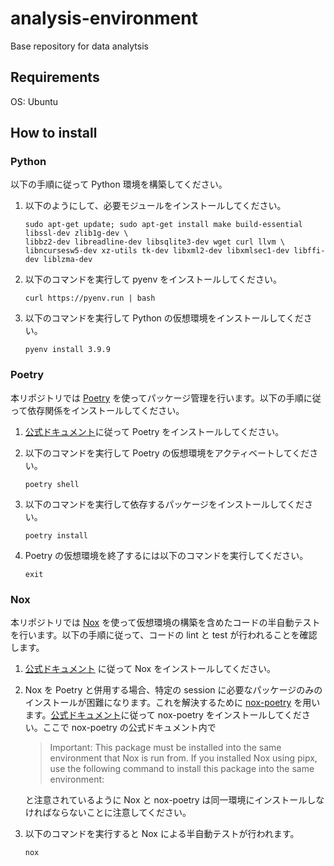 # analysis-environment

Base repository for data analytsis

## Requirements

OS: Ubuntu

## How to install

### Python

以下の手順に従って Python 環境を構築してください。

1. 以下のようにして、必要モジュールをインストールしてください。

    ```shell
    sudo apt-get update; sudo apt-get install make build-essential libssl-dev zlib1g-dev \
    libbz2-dev libreadline-dev libsqlite3-dev wget curl llvm \
    libncursesw5-dev xz-utils tk-dev libxml2-dev libxmlsec1-dev libffi-dev liblzma-dev
    ```

1. 以下のコマンドを実行して pyenv をインストールしてください。

    ```shell
    curl https://pyenv.run | bash
    ```

1. 以下のコマンドを実行して Python の仮想環境をインストールしてください。

    ```shell
    pyenv install 3.9.9
    ```

### Poetry

本リポジトリでは [Poetry](https://python-poetry.org/) を使ってパッケージ管理を行います。以下の手順に従って依存関係をインストールしてください。

1. [公式ドキュメント](https://python-poetry.org/docs/)に従って Poetry をインストールしてください。

1. 以下のコマンドを実行して Poetry の仮想環境をアクティベートしてください。

    ```shell
    poetry shell
    ```

1. 以下のコマンドを実行して依存するパッケージをインストールしてください。

    ```shell
    poetry install
    ```

1. Poetry の仮想環境を終了するには以下のコマンドを実行してください。

    ```shell
    exit
    ```

### Nox

本リポジトリでは [Nox](https://nox.thea.codes/en/stable/) を使って仮想環境の構築を含めたコードの半自動テストを行います。以下の手順に従って、コードの lint と test が行われることを確認します。

1. [公式ドキュメント](https://nox.thea.codes/en/stable/tutorial.html) に従って Nox をインストールしてください。

1. Nox を Poetry と併用する場合、特定の session に必要なパッケージのみのインストールが困難になります。これを解決するために [nox-poetry](https://github.com/cjolowicz/nox-poetry) を用います。[公式ドキュメント](https://github.com/cjolowicz/nox-poetry#installation)に従って nox-poetry をインストールしてください。ここで nox-poetry の公式ドキュメント内で

    > Important: This package must be installed into the same environment that Nox is run from. If you installed Nox using pipx, use the following command to install this package into the same environment:

    と注意されているように Nox と nox-poetry は同一環境にインストールしなければならないことに注意してください。

1. 以下のコマンドを実行すると Nox による半自動テストが行われます。

    ```shell
    nox
    ```
